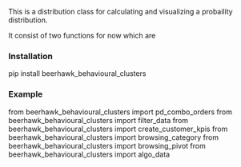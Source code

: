 This is a distribution class for calculating and visualizing a probaility distribution.

It consist of two functions for now which are 


### Installation

pip install beerhawk_behavioural_clusters


### Example

from beerhawk_behavioural_clusters import pd_combo_orders
from beerhawk_behavioural_clusters import filter_data
from beerhawk_behavioural_clusters import create_customer_kpis
from beerhawk_behavioural_clusters import browsing_category
from beerhawk_behavioural_clusters import browsing_pivot
from beerhawk_behavioural_clusters import algo_data